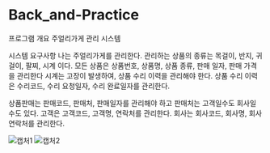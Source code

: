 # Back_and-Practice

프로그램 개요
주얼리가게 관리 시스템

시스템 요구사항
나는 주얼리가게를 관리한다.
관리하는 상품의 종류는 목걸이, 반지, 귀걸이, 팔찌, 시계 이다.
모든 상품은 상품번호, 상품명, 상품 종류, 판매 일자, 판매 가격을 관리한다
시계는 고장이 발생하여, 상품 수리 이력을 관리해야 한다.
상품 수리 이력은 수리코드, 수리 요청일자, 수리 완료일자를 관리한다.

상품판매는 판매코드, 판매처, 판매일자를 관리해야 하고 판매처는 고객일수도 회사일 수도 있다.
고객은 고객코드, 고객명, 연락처를 관리한다. 회사는 회사코드, 회사명, 회사 연락처를 관리한다.

![캡처1](https://github.com/user-attachments/assets/7860af3e-4ae2-491d-985b-3152b87156b0)
![캡처2](https://github.com/user-attachments/assets/ae535e6f-2803-428d-bd0c-214b8fa3d7cf)
